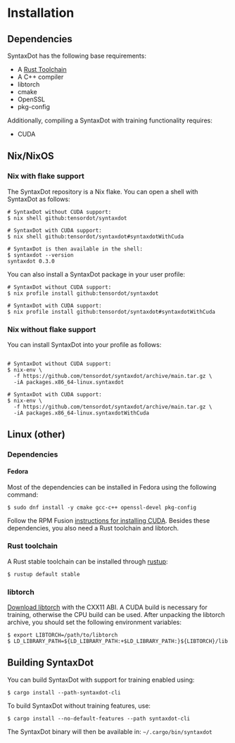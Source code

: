 # Installation

## Dependencies

SyntaxDot has the following base requirements:

* A [Rust Toolchain](https://rustup.rs/)
* A C++ compiler
* libtorch
* cmake
* OpenSSL
* pkg-config

Additionally, compiling a SyntaxDot with training functionality requires:

* CUDA

## Nix/NixOS

### Nix with flake support

The SyntaxDot repository is a Nix flake. You can open a shell with SyntaxDot
as follows:

```shell
# SyntaxDot without CUDA support:
$ nix shell github:tensordot/syntaxdot

# SyntaxDot with CUDA support:
$ nix shell github:tensordot/syntaxdot#syntaxdotWithCuda 

# SyntaxDot is then available in the shell:
$ syntaxdot --version 
syntaxdot 0.3.0
```

You can also install a SyntaxDot package in your user profile:

```shell
# SyntaxDot without CUDA support:
$ nix profile install github:tensordot/syntaxdot

# SyntaxDot with CUDA support:
$ nix profile install github:tensordot/syntaxdot#syntaxdotWithCuda
```

### Nix without flake support

You can install SyntaxDot into your profile as follows:

```shell

# SyntaxDot without CUDA support:
$ nix-env \
  -f https://github.com/tensordot/syntaxdot/archive/main.tar.gz \
  -iA packages.x86_64-linux.syntaxdot

# SyntaxDot with CUDA support:
$ nix-env \
  -f https://github.com/tensordot/syntaxdot/archive/main.tar.gz \
  -iA packages.x86_64-linux.syntaxdotWithCuda
```

## Linux (other)

### Dependencies

#### Fedora

Most of the dependencies can be installed in Fedora using the following
command:

```shell
$ sudo dnf install -y cmake gcc-c++ openssl-devel pkg-config
```

Follow the RPM Fusion [instructions for installing
CUDA](https://rpmfusion.org/Howto/NVIDIA#CUDA). Besides these dependencies,
you also need a Rust toolchain and libtorch.

### Rust toolchain

A Rust stable toolchain can be installed through [rustup](https://rustup.rs/):

```shell
$ rustup default stable
```
### libtorch

[Download libtorch](https://pytorch.org/get-started/locally/) with the CXX11
ABI. A CUDA build is necessary for training, otherwise the CPU build can be
used. After unpacking the libtorch archive, you should set the following
environment variables:

```shell
$ export LIBTORCH=/path/to/libtorch
$ LD_LIBRARY_PATH=${LD_LIBRARY_PATH:+$LD_LIBRARY_PATH:}${LIBTORCH}/lib
```

## Building SyntaxDot

You can build SyntaxDot with support for training enabled using:

```shell
$ cargo install --path-syntaxdot-cli
```

To build SyntaxDot without training features, use:

```shell
$ cargo install --no-default-features --path syntaxdot-cli
```

The SyntaxDot binary will then be available in: ```~/.cargo/bin/syntaxdot```